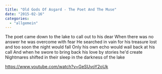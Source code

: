 ```yaml
---
title: "Old Gods Of Asgard - The Poet And The Muse"
date: "2015-02-16"
categories: 
  - "allgemein"
---
```


The poet came down to the lake to call out to his dear When there was no answer he was overcome with fear He searched in vain for his treasure lost and too soon the night would fall Only his own echo would wail back at his call And when he swore to bring back his love by stories he'd create Nightmares shifted in their sleep in the darkness of the lake

https://www.youtube.com/watch?v=GeSUvoY2oUk
